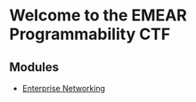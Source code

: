 # Welcome to the EMEAR Programmability CTF

## Modules

* [Enterprise Networking](enterprise_networking/Introduction.md)